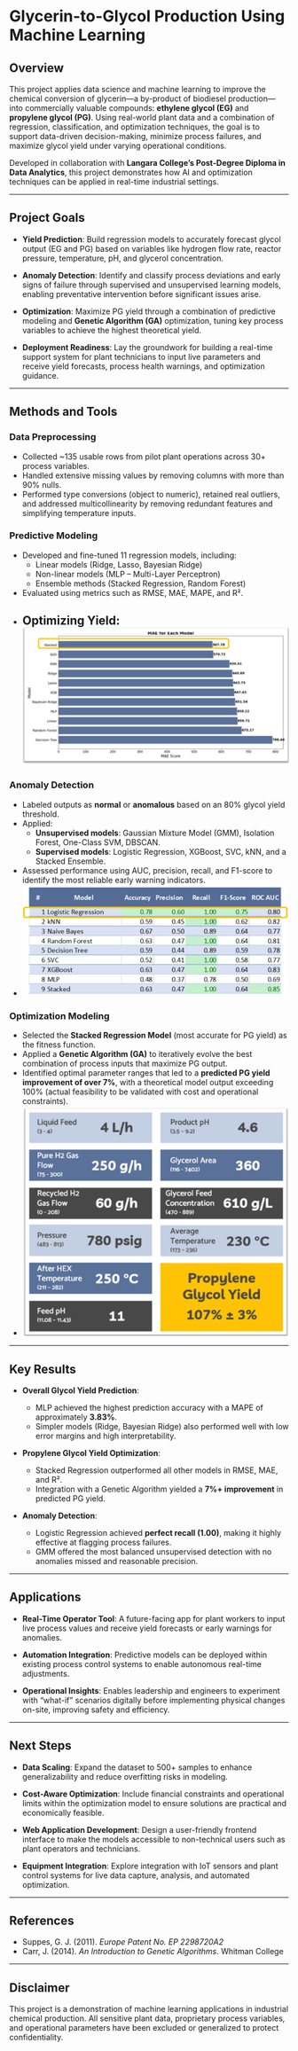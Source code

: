 # Glycerin-to-Glycol Production Using Machine Learning

## Overview

This project applies data science and machine learning to improve the chemical conversion of glycerin—a by-product of biodiesel production—into commercially valuable compounds: **ethylene glycol (EG)** and **propylene glycol (PG)**. Using real-world plant data and a combination of regression, classification, and optimization techniques, the goal is to support data-driven decision-making, minimize process failures, and maximize glycol yield under varying operational conditions.

Developed in collaboration with **Langara College’s Post-Degree Diploma in Data Analytics**, this project demonstrates how AI and optimization techniques can be applied in real-time industrial settings.

---

## Project Goals

- **Yield Prediction**: Build regression models to accurately forecast glycol output (EG and PG) based on variables like hydrogen flow rate, reactor pressure, temperature, pH, and glycerol concentration.
  
- **Anomaly Detection**: Identify and classify process deviations and early signs of failure through supervised and unsupervised learning models, enabling preventative intervention before significant issues arise.
  
- **Optimization**: Maximize PG yield through a combination of predictive modeling and **Genetic Algorithm (GA)** optimization, tuning key process variables to achieve the highest theoretical yield.
  
- **Deployment Readiness**: Lay the groundwork for building a real-time support system for plant technicians to input live parameters and receive yield forecasts, process health warnings, and optimization guidance.

---

## Methods and Tools

### Data Preprocessing
- Collected ~135 usable rows from pilot plant operations across 30+ process variables.
- Handled extensive missing values by removing columns with more than 90% nulls.
- Performed type conversions (object to numeric), retained real outliers, and addressed multicollinearity by removing redundant features and simplifying temperature inputs.

### Predictive Modeling
- Developed and fine-tuned 11 regression models, including:
  - Linear models (Ridge, Lasso, Bayesian Ridge)
  - Non-linear models (MLP – Multi-Layer Perceptron)
  - Ensemble methods (Stacked Regression, Random Forest)
- Evaluated using metrics such as RMSE, MAE, MAPE, and R².
- ## Optimizing Yield:![Optimizing Yield](images/optimizing_yield.png)

### Anomaly Detection
- Labeled outputs as **normal** or **anomalous** based on an 80% glycol yield threshold.
- Applied:
  - **Unsupervised models**: Gaussian Mixture Model (GMM), Isolation Forest, One-Class SVM, DBSCAN.
  - **Supervised models**: Logistic Regression, XGBoost, SVC, kNN, and a Stacked Ensemble.
- Assessed performance using AUC, precision, recall, and F1-score to identify the most reliable early warning indicators.
- ![Anomaly](images/anomoly.png) 

### Optimization Modeling
- Selected the **Stacked Regression Model** (most accurate for PG yield) as the fitness function.
- Applied a **Genetic Algorithm (GA)** to iteratively evolve the best combination of process inputs that maximize PG output.
- Identified optimal parameter ranges that led to a **predicted PG yield improvement of over 7%**, with a theoretical model output exceeding 100% (actual feasibility to be validated with cost and operational constraints).
- ![Optimal Values](images/optimal_values.png)

---

## Key Results

- **Overall Glycol Yield Prediction**:
  - MLP achieved the highest prediction accuracy with a MAPE of approximately **3.83%**.
  - Simpler models (Ridge, Bayesian Ridge) also performed well with low error margins and high interpretability.

- **Propylene Glycol Yield Optimization**:
  - Stacked Regression outperformed all other models in RMSE, MAE, and R².
  - Integration with a Genetic Algorithm yielded a **7%+ improvement** in predicted PG yield.

- **Anomaly Detection**:
  - Logistic Regression achieved **perfect recall (1.00)**, making it highly effective at flagging process failures.
  - GMM offered the most balanced unsupervised detection with no anomalies missed and reasonable precision.

---

## Applications

- **Real-Time Operator Tool**: A future-facing app for plant workers to input live process values and receive yield forecasts or early warnings for anomalies.
  
- **Automation Integration**: Predictive models can be deployed within existing process control systems to enable autonomous real-time adjustments.

- **Operational Insights**: Enables leadership and engineers to experiment with “what-if” scenarios digitally before implementing physical changes on-site, improving safety and efficiency.

---

## Next Steps

- **Data Scaling**: Expand the dataset to 500+ samples to enhance generalizability and reduce overfitting risks in modeling.

- **Cost-Aware Optimization**: Include financial constraints and operational limits within the optimization model to ensure solutions are practical and economically feasible.

- **Web Application Development**: Design a user-friendly frontend interface to make the models accessible to non-technical users such as plant operators and technicians.

- **Equipment Integration**: Explore integration with IoT sensors and plant control systems for live data capture, analysis, and automated optimization.

---

## References

- Suppes, G. J. (2011). *Europe Patent No. EP 2298720A2*  
- Carr, J. (2014). *An Introduction to Genetic Algorithms*. Whitman College

---

## Disclaimer

This project is a demonstration of machine learning applications in industrial chemical production. All sensitive plant data, proprietary process variables, and operational parameters have been excluded or generalized to protect confidentiality.
